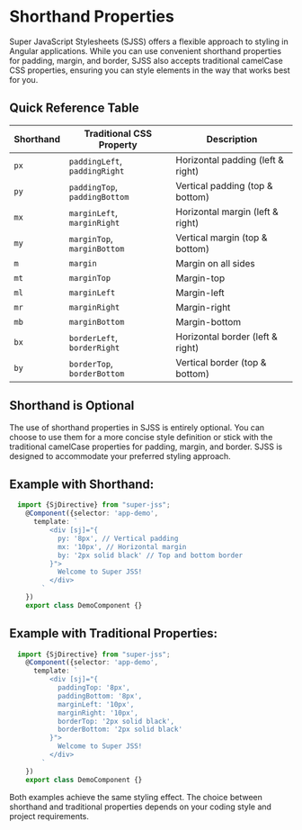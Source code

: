 # Shorthand Properties

Super JavaScript Stylesheets (SJSS) offers a flexible approach to styling in Angular applications. While you can use convenient shorthand properties for padding, margin, and border, SJSS also accepts traditional camelCase CSS properties, ensuring you can style elements in the way that works best for you.

## Quick Reference Table

| Shorthand | Traditional CSS Property   | Description                         |
|-----------|----------------------------|-------------------------------------|
| `px`      | `paddingLeft`, `paddingRight` | Horizontal padding (left & right) |
| `py`      | `paddingTop`, `paddingBottom`  | Vertical padding (top & bottom)   |
| `mx`      | `marginLeft`, `marginRight`   | Horizontal margin (left & right)  |
| `my`      | `marginTop`, `marginBottom`   | Vertical margin (top & bottom)    |
| `m`       | `margin`                      | Margin on all sides                |
| `mt`      | `marginTop`                   | Margin-top                         |
| `ml`      | `marginLeft`                  | Margin-left                        |
| `mr`      | `marginRight`                 | Margin-right                       |
| `mb`      | `marginBottom`                | Margin-bottom                      |
| `bx`      | `borderLeft`, `borderRight`   | Horizontal border (left & right)  |
| `by`      | `borderTop`, `borderBottom`   | Vertical border (top & bottom)    |

## Shorthand is Optional
The use of shorthand properties in SJSS is entirely optional. You can choose to use them for a more concise style definition or stick with the traditional camelCase properties for padding, margin, and border. SJSS is designed to accommodate your preferred styling approach.

## Example with Shorthand:

```typescript
  import {SjDirective} from "super-jss";
    @Component({selector: 'app-demo',
      template: `
          <div [sj]="{
            py: '8px', // Vertical padding
            mx: '10px', // Horizontal margin
            by: '2px solid black' // Top and bottom border
          }">
            Welcome to Super JSS!
          </div>
        `
    })
    export class DemoComponent {}
```

## Example with Traditional Properties:

```typescript
  import {SjDirective} from "super-jss";
    @Component({selector: 'app-demo',
      template: `
          <div [sj]="{
            paddingTop: '8px',
            paddingBottom: '8px',
            marginLeft: '10px',
            marginRight: '10px',
            borderTop: '2px solid black',
            borderBottom: '2px solid black'
          }">
            Welcome to Super JSS!
          </div>
        `
    })
    export class DemoComponent {}
```

Both examples achieve the same styling effect. The choice between shorthand and traditional properties depends on your coding style and project requirements.
